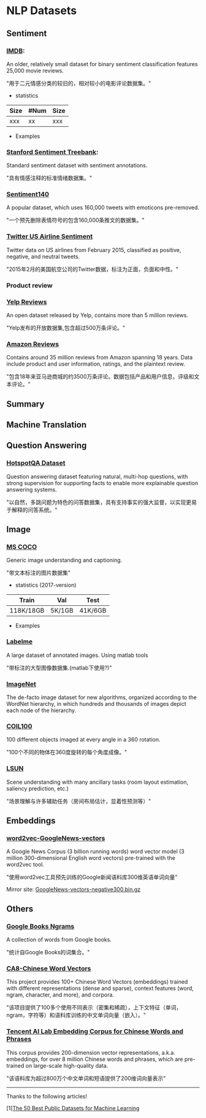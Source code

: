 # NLP  Datasets


## Sentiment

### [IMDB](http://ai.stanford.edu/~amaas/data/sentiment/): 

An older, relatively small dataset for binary sentiment classification features 25,000 movie reviews.

"用于二元情感分类的较旧的，相对较小的电影评论数据集。"

- statistics

| Size | #Num | Size |
| ------ | ------ | ------ |
| xxx | xx | xxx |
    
- Examples
    
    

### [Stanford Sentiment Treebank](http://nlp.stanford.edu/sentiment/code.html): 

Standard sentiment dataset with sentiment annotations.

"具有情感注释的标准情绪数据集。"



### [Sentiment140](http://help.sentiment140.com/for-students/)

A popular dataset, which uses 160,000 tweets with emoticons pre-removed.

"一个预先删除表情符号的包含160,000条推文的数据集。"

### [Twitter US Airline Sentiment](https://www.kaggle.com/crowdflower/twitter-airline-sentiment)

Twitter data on US airlines from February 2015, classified as positive, negative, and neutral tweets.

"2015年2月的美国航空公司的Twitter数据，标注为正面，负面和中性。"


### Product review

### [Yelp Reviews](https://www.yelp.com/dataset)

An open dataset released by Yelp, contains more than 5 million reviews.

"Yelp发布的开放数据集,包含超过500万条评论。"

### [Amazon Reviews](https://snap.stanford.edu/data/web-Amazon.html)

Contains around 35 million reviews from Amazon spanning 18 years. Data include product and user information, ratings, and the plaintext review.

"包含18年来亚马逊商城的约3500万条评论。数据包括产品和用户信息，评级和文本评论。"


## Summary


## Machine Translation


## Question Answering

### [HotspotQA Dataset](https://hotpotqa.github.io/)

Question answering dataset featuring natural, multi-hop questions, with strong supervision for supporting facts to enable more explainable question answering systems.

"以自然，多跳问题为特色的问答数据集，具有支持事实的强大监督，以实现更易于解释的问答系统。"


## Image

### [MS COCO](http://cocodataset.org/) 

 Generic image understanding and captioning.
 
 "带文本标注的图片数据集"

- statistics (2017-version)

| Train | Val | Test |
| ------ | ------ | ------ |
| 118K/18GB | 5K/1GB | 41K/6GB |
    
- Examples

 
### [Labelme]()

A large dataset of annotated images. Using matlab tools

"带标注的大型图像数据集.(matlab下使用?)"



### [ImageNet](http://image-net.org/)

The de-facto image dataset for new algorithms, organized according to the WordNet hierarchy, in which hundreds and thousands of images depict each node of the hierarchy.
    





### [COIL100](http://www1.cs.columbia.edu/CAVE/software/softlib/coil-100.php)
 
100 different objects imaged at every angle in a 360 rotation.

"100个不同的物体在360度旋转的每个角度成像。"


### [LSUN](http://lsun.cs.princeton.edu/2016/)

Scene understanding with many ancillary tasks (room layout estimation, saliency prediction, etc.)

"场景理解与许多辅助任务（房间布局估计，显着性预测等）"


## Embeddings

### [word2vec-GoogleNews-vectors](https://code.google.com/archive/p/word2vec/)

A Google News Corpus (3 billion running words) word vector model (3 million 300-dimensional English word vectors) pre-trained with the word2vec tool.

"使用word2vec工具预先训练的Google新闻语料库300维英语单词向量"

Mirror site: [GoogleNews-vectors-negative300.bin.gz](https://drive.google.com/file/d/0B7XkCwpI5KDYNlNUTTlSS21pQmM/edit?usp=sharing)
## Others


### [Google Books Ngrams](https://aws.amazon.com/datasets/google-books-ngrams/)

A collection of words from Google books.

"统计自Google Books的词集合。"

### [CA8-Chinese Word Vectors](https://github.com/Embedding/Chinese-Word-Vectors)

This project provides 100+ Chinese Word Vectors (embeddings) trained with different representations (dense and sparse), context features (word, ngram, character, and more), and corpora.

"该项目提供了100多个使用不同表示（密集和稀疏），上下文特征（单词，ngram，字符等）和语料库训练的中文单词向量（嵌入）。"


### [Tencent AI Lab Embedding Corpus for Chinese Words and Phrases](https://ai.tencent.com/ailab/nlp/embedding.html)

This corpus provides 200-dimension vector representations, a.k.a. embeddings, for over 8 million Chinese words and phrases, which are pre-trained on large-scale high-quality data. 

"该语料库为超过800万个中文单词和短语提供了200维词向量表示"

---
Thanks to the following articles!

[1][The 50 Best Public Datasets for Machine Learning](https://medium.com/datadriveninvestor/the-50-best-public-datasets-for-machine-learning-d80e9f030279)
